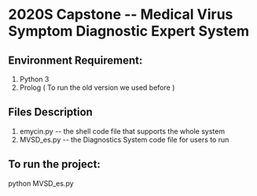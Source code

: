 # 2020S Capstone -- Medical Virus Symptom Diagnostic Expert System

## Environment Requirement:
1. Python 3
2. Prolog ( To run the old version we used before ) 

## Files Description
1. emycin.py  -- the shell code file that supports the whole system
2. MVSD_es.py -- the Diagnostics System code file for users to run

## To run the project:
python MVSD_es.py
